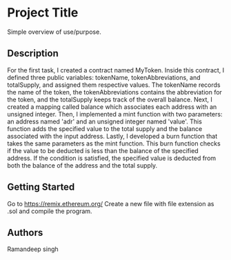 # Project Title

Simple overview of use/purpose.

## Description

For the first task, I created a contract named MyToken. Inside this contract, I defined three public variables: tokenName, tokenAbbreviations, and totalSupply, and assigned them respective values. The tokenName records the name of the token, the tokenAbbreviations contains the abbreviation for the token, and the totalSupply keeps track of the overall balance. Next, I created a mapping called balance which associates each address with an unsigned integer. Then, I implemented a mint function with two parameters: an address named 'adr' and an unsigned integer named 'value'. This function adds the specified value to the total supply and the balance associated with the input address. Lastly, I developed a burn function that takes the same parameters as the mint function. This burn function checks if the value to be deducted is less than the balance of the specified address. If the condition is satisfied, the specified value is deducted from both the balance of the address and the total supply.

## Getting Started

Go to https://remix.ethereum.org/
Create a new file with file extension as .sol and compile the program.

## Authors

Ramandeep singh
